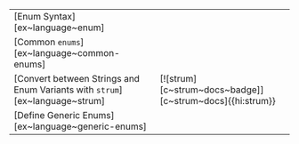 |||
|---|---|
| [Enum Syntax][ex~language~enum] | |
| [Common `enums`][ex~language~common-enums] | |
| [Convert between Strings and Enum Variants with `strum`][ex~language~strum] | [![strum][c~strum~docs~badge]][c~strum~docs]{{hi:strum}} |
| [Define Generic Enums][ex~language~generic-enums] |
